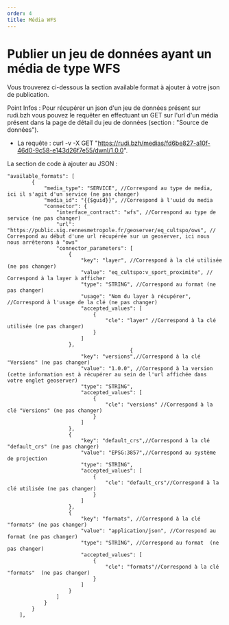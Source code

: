 ```yaml
---
order: 4
title: Média WFS
---
```


# Publier un jeu de données ayant un média de type WFS

Vous trouverez ci-dessous la section available format à ajouter à votre json de publication. 

Point Infos : Pour récupérer un json d'un jeu de données présent sur rudi.bzh vous pouvez le requêter en effectuant un GET sur l'url d'un média présent dans la page de détail du jeu de données (section : "Source de données"). 
* La requête : curl -v -X GET "https://rudi.bzh/medias/fd6be827-a10f-46d0-9c58-e143d26f7e55/dwnl/1.0.0".

La section de code à ajouter au JSON : 

```
"available_formats": [
        {
            "media_type": "SERVICE", //Correspond au type de media, ici il s'agit d'un service (ne pas changer)
            "media_id": "{{$guid}}", //Correspond à l'uuid du media
            "connector": {
                "interface_contract": "wfs", //Correspond au type de service (ne pas changer)
                "url": "https://public.sig.rennesmetropole.fr/geoserver/eq_cultspo/ows", // Correspond au début d'une url récupérée sur un geoserver, ici nous nous arrêterons à "ows"
                "connector_parameters": [
                    {
                        "key": "layer", //Correspond à la clé utilisée (ne pas changer)
                        "value": "eq_cultspo:v_sport_proximite", // Correspond à la layer à afficher
                        "type": "STRING", //Correspond au format (ne pas changer) 
                        "usage": "Nom du layer à récupérer", //Correspond à l'usage de la clé (ne pas changer)
                        "accepted_values": [
                            {
                                "cle": "layer" //Correspond à la clé utilisée (ne pas changer)
                            }
                        ]
                    },
                                        {
                        "key": "versions",//Correspond à la clé "Versions" (ne pas changer)
                        "value": "1.0.0", //Correspond à la version (cette information est à récupérer au sein de l'url affichée dans votre onglet geoserver)
                        "type": "STRING",
                        "accepted_values": [
                            {
                                "cle": "versions" //Correspond à la clé "Versions" (ne pas changer)
                            }
                        ]
                    },
                    {
                        "key": "default_crs",//Correspond à la clé "default_crs" (ne pas changer)
                        "value": "EPSG:3857",//Correspond au système de projection
                        "type": "STRING",
                        "accepted_values": [
                            {
                                "cle": "default_crs"//Correspond à la clé utilisée (ne pas changer)
                            }
                        ]
                    },
                    {
                        "key": "formats", //Correspond à la clé "formats" (ne pas changer)
                        "value": "application/json", //Correspond au format (ne pas changer)
                        "type": "STRING", //Correspond au format  (ne pas changer)
                        "accepted_values": [
                            {
                                "cle": "formats"//Correspond à la clé "formats"  (ne pas changer)
                            }
                        ]
                    }
                ]
            }
        }
    ],

```
